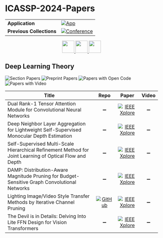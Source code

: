 # ICASSP-2024-Papers

<table>
    <tr>
        <td><strong>Application</strong></td>
        <td>
            <a href="https://huggingface.co/spaces/DmitryRyumin/NewEraAI-Papers" style="float:left;">
                <img src="https://img.shields.io/badge/🤗-NewEraAI--Papers-FFD21F.svg" alt="App" />
            </a>
        </td>
    </tr>
    <tr>
        <td><strong>Previous Collections</strong></td>
        <td>
            <a href="https://github.com/DmitryRyumin/ICASSP-2023-24-Papers/blob/main/README_2023.md">
                <img src="http://img.shields.io/badge/ICASSP-2023-0073AE.svg" alt="Conference">
            </a>
        </td>
    </tr>
</table>

<div align="center">
    <a href="https://github.com/DmitryRyumin/ICASSP-2023-24-Papers/blob/main/sections/2024/main/SLP-L19.md">
        <img src="https://cdn.jsdelivr.net/gh/DmitryRyumin/NewEraAI-Papers@main/images/left.svg" width="40" alt="" />
    </a>
    <a href="https://github.com/DmitryRyumin/ICASSP-2023-24-Papers/">
        <img src="https://cdn.jsdelivr.net/gh/DmitryRyumin/NewEraAI-Papers@main/images/home.svg" width="40" alt="" />
    </a>
    <a href="https://github.com/DmitryRyumin/ICASSP-2023-24-Papers/blob/main/sections/2024/main/SLP-L20.md">
        <img src="https://cdn.jsdelivr.net/gh/DmitryRyumin/NewEraAI-Papers@main/images/right.svg" width="40" alt="" />
    </a>
</div>


## Deep Learning Theory

![Section Papers](https://img.shields.io/badge/Section%20Papers-5-42BA16) ![Preprint Papers](https://img.shields.io/badge/Preprint%20Papers-0-b31b1b) ![Papers with Open Code](https://img.shields.io/badge/Papers%20with%20Open%20Code-1-1D7FBF) ![Papers with Video](https://img.shields.io/badge/Papers%20with%20Video-0-FF0000)

| **Title** | **Repo** | **Paper** | **Video** |
|-----------|:--------:|:---------:|:---------:|
| Dual Rank-1 Tensor Attention Module for Convolutional Neural Networks | :heavy_minus_sign: | [![IEEE Xplore](https://img.shields.io/badge/IEEE-10446465-E4A42C.svg)](https://ieeexplore.ieee.org/document/10446465) | :heavy_minus_sign: |
| Deep Neighbor Layer Aggregation for Lightweight Self-Supervised Monocular Depth Estimation | :heavy_minus_sign: | [![IEEE Xplore](https://img.shields.io/badge/IEEE-10447168-E4A42C.svg)](https://ieeexplore.ieee.org/document/10447168) | :heavy_minus_sign: |
| Self-Supervised Multi-Scale Hierarchical Refinement Method for Joint Learning of Optical Flow and Depth | :heavy_minus_sign: | [![IEEE Xplore](https://img.shields.io/badge/IEEE-10447321-E4A42C.svg)](https://ieeexplore.ieee.org/document/10447321) | :heavy_minus_sign: |
| DAMP: Distribution-Aware Magnitude Pruning for Budget-Sensitive Graph Convolutional Networks | :heavy_minus_sign: | [![IEEE Xplore](https://img.shields.io/badge/IEEE-10448148-E4A42C.svg)](https://ieeexplore.ieee.org/document/10448148) | :heavy_minus_sign: |
| Lighting Image/Video Style Transfer Methods by Iterative Channel Pruning | [![GitHub](https://img.shields.io/github/stars/wukx-wukx/ICCP?style=flat)](https://github.com/wukx-wukx/ICCP) | [![IEEE Xplore](https://img.shields.io/badge/IEEE-10446950-E4A42C.svg)](https://ieeexplore.ieee.org/document/10446950) | :heavy_minus_sign: |
| The Devil is in Details: Delving Into Lite FFN Design for Vision Transformers | :heavy_minus_sign: | [![IEEE Xplore](https://img.shields.io/badge/IEEE-10447756-E4A42C.svg)](https://ieeexplore.ieee.org/document/10447756) | :heavy_minus_sign: |
